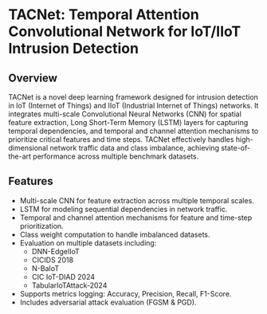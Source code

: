 # TACNet: Temporal Attention Convolutional Network for IoT/IIoT Intrusion Detection

## Overview
TACNet is a novel deep learning framework designed for intrusion detection in IoT (Internet of Things) and IIoT (Industrial Internet of Things) networks. It integrates multi-scale Convolutional Neural Networks (CNN) for spatial feature extraction, Long Short-Term Memory (LSTM) layers for capturing temporal dependencies, and temporal and channel attention mechanisms to prioritize critical features and time steps. TACNet effectively handles high-dimensional network traffic data and class imbalance, achieving state-of-the-art performance across multiple benchmark datasets.

## Features
- Multi-scale CNN for feature extraction across multiple temporal scales.
- LSTM for modeling sequential dependencies in network traffic.
- Temporal and channel attention mechanisms for feature and time-step prioritization.
- Class weight computation to handle imbalanced datasets.
- Evaluation on multiple datasets including:
  - DNN-EdgeIIoT
  - CICIDS 2018
  - N-BaIoT
  - CIC IoT-DIAD 2024
  - TabularIoTAttack-2024
- Supports metrics logging: Accuracy, Precision, Recall, F1-Score.
- Includes adversarial attack evaluation (FGSM & PGD).

